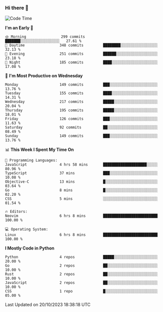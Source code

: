 ### Hi there 👋
<!--START_SECTION:waka-->
![Code Time](http://img.shields.io/badge/Code%20Time-190%20hrs%2043%20mins-blue)

**I'm an Early 🐤** 

```text
🌞 Morning                299 commits         ███████░░░░░░░░░░░░░░░░░░   27.61 % 
🌆 Daytime                348 commits         ████████░░░░░░░░░░░░░░░░░   32.13 % 
🌃 Evening                251 commits         ██████░░░░░░░░░░░░░░░░░░░   23.18 % 
🌙 Night                  185 commits         ████░░░░░░░░░░░░░░░░░░░░░   17.08 % 
```
📅 **I'm Most Productive on Wednesday** 

```text
Monday                   149 commits         ███░░░░░░░░░░░░░░░░░░░░░░   13.76 % 
Tuesday                  155 commits         ████░░░░░░░░░░░░░░░░░░░░░   14.31 % 
Wednesday                217 commits         █████░░░░░░░░░░░░░░░░░░░░   20.04 % 
Thursday                 195 commits         █████░░░░░░░░░░░░░░░░░░░░   18.01 % 
Friday                   126 commits         ███░░░░░░░░░░░░░░░░░░░░░░   11.63 % 
Saturday                 92 commits          ██░░░░░░░░░░░░░░░░░░░░░░░   08.49 % 
Sunday                   149 commits         ███░░░░░░░░░░░░░░░░░░░░░░   13.76 % 
```


📊 **This Week I Spent My Time On** 

```text
💬 Programming Languages: 
JavaScript               4 hrs 58 mins       ████████████████████░░░░░   80.96 % 
TypeScript               37 mins             ███░░░░░░░░░░░░░░░░░░░░░░   10.08 % 
Objective-C              13 mins             █░░░░░░░░░░░░░░░░░░░░░░░░   03.64 % 
Go                       8 mins              █░░░░░░░░░░░░░░░░░░░░░░░░   02.20 % 
CSS                      5 mins              ░░░░░░░░░░░░░░░░░░░░░░░░░   01.54 % 

🔥 Editors: 
Neovim                   6 hrs 8 mins        █████████████████████████   100.00 % 

💻 Operating System: 
Linux                    6 hrs 8 mins        █████████████████████████   100.00 % 
```

**I Mostly Code in Python** 

```text
Python                   4 repos             █████░░░░░░░░░░░░░░░░░░░░   20.00 % 
Go                       2 repos             ██░░░░░░░░░░░░░░░░░░░░░░░   10.00 % 
Rust                     2 repos             ██░░░░░░░░░░░░░░░░░░░░░░░   10.00 % 
JavaScript               2 repos             ██░░░░░░░░░░░░░░░░░░░░░░░   10.00 % 
CSS                      1 repo              █░░░░░░░░░░░░░░░░░░░░░░░░   05.00 % 
```




 Last Updated on 20/10/2023 18:38:18 UTC
<!--END_SECTION:waka-->

<!--
**YoganshSharma/YoganshSharma** is a ✨ _special_ ✨ repository because its `README.md` (this file) appears on your GitHub profile.

Here are some ideas to get you started:

- 🔭 I’m currently working on ...
- 🌱 I’m currently learning ...
- 👯 I’m looking to collaborate on ...
- 🤔 I’m looking for help with ...
- 💬 Ask me about ...
- 📫 How to reach me: ...
- 😄 Pronouns: ...
- ⚡ Fun fact: ...
-->
